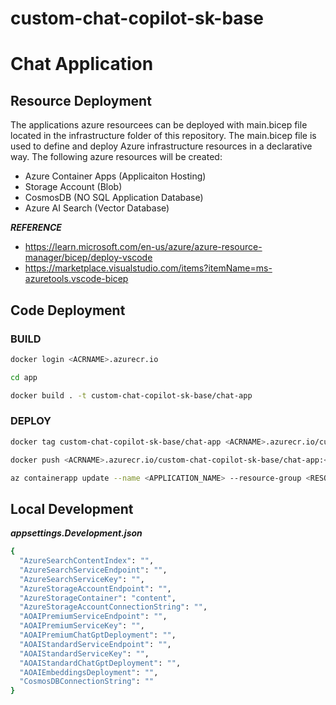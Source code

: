 # custom-chat-copilot-sk-base

# Chat Application 

## Resource Deployment

The applications azure resourcees can be deployed with main.bicep file located in the infrastructure folder of this repository. The main.bicep file is used to define and deploy Azure infrastructure resources in a declarative way. The following azure resources will be created:

- Azure Container Apps (Applicaiton Hosting)
- Storage Account (Blob)
- CosmosDB (NO SQL Application Database)
- Azure AI Search (Vector Database)

***REFERENCE***
- https://learn.microsoft.com/en-us/azure/azure-resource-manager/bicep/deploy-vscode
- https://marketplace.visualstudio.com/items?itemName=ms-azuretools.vscode-bicep

## Code Deployment

### BUILD

```bash
docker login <ACRNAME>.azurecr.io
```
```bash
cd app

docker build . -t custom-chat-copilot-sk-base/chat-app
```

### DEPLOY

```bash
docker tag custom-chat-copilot-sk-base/chat-app <ACRNAME>.azurecr.io/custom-chat-copilot-sk-base/chat-app:<VERSION>
```
```bash
docker push <ACRNAME>.azurecr.io/custom-chat-copilot-sk-base/chat-app:<VERSION>
```
```bash
az containerapp update --name <APPLICATION_NAME> --resource-group <RESOURCE_GROUP_NAME> --image <IMAGE_NAME>
```

## Local Development

***appsettings.Development.json***

```bash
{
  "AzureSearchContentIndex": "",
  "AzureSearchServiceEndpoint": "",
  "AzureSearchServiceKey": "",
  "AzureStorageAccountEndpoint": "",
  "AzureStorageContainer": "content",
  "AzureStorageAccountConnectionString": "",
  "AOAIPremiumServiceEndpoint": "",
  "AOAIPremiumServiceKey": "",
  "AOAIPremiumChatGptDeployment": "",
  "AOAIStandardServiceEndpoint": "",
  "AOAIStandardServiceKey": "",
  "AOAIStandardChatGptDeployment": "",
  "AOAIEmbeddingsDeployment": "",
  "CosmosDBConnectionString": ""
}
```
